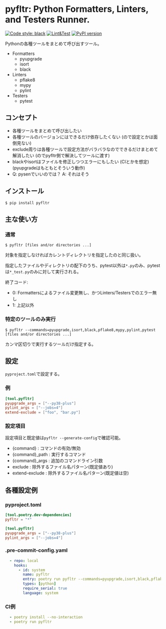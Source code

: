 # pyfltr: Python Formatters, Linters, and Testers Runner.

[![Code style: black](https://img.shields.io/badge/code%20style-black-000000.svg)](https://github.com/psf/black)
[![Lint&Test](https://github.com/ak110/pyfltr/actions/workflows/python-app.yml/badge.svg)](https://github.com/ak110/pyfltr/actions/workflows/python-app.yml)
[![PyPI version](https://badge.fury.io/py/pyfltr.svg)](https://badge.fury.io/py/pyfltr)

Pythonの各種ツールをまとめて呼び出すツール。

- Formatters
    - pyupgrade
    - isort
    - black
- Linters
    - pflake8
    - mypy
    - pylint
- Testers
    - pytest

## コンセプト

- 各種ツールをまとめて呼び出したい
- 各種ツールのバージョンにはできるだけ依存したくない (ので設定とかは面倒見ない)
- exclude周りは各種ツールで設定方法がバラバラなのでできるだけまとめて解消したい (のでpyfltr側で解決してツールに渡す)
- blackやisortはファイルを修正しつつエラーにもしたい (CIとかを想定) (pyupgradeはもともとそういう動作)
- Q: pysenでいいのでは？ A: それはそう

## インストール

```shell
$ pip install pyfltr
```

## 主な使い方

### 通常

```shell
$ pyfltr [files and/or directories ...]
```

対象を指定しなければカレントディレクトリを指定したのと同じ扱い。

指定したファイルやディレクトリの配下のうち、pytest以外は`*.py`のみ、pytestは`*_test.py`のみに対して実行される。

終了コード:

- 0: Formattersによるファイル変更無し、かつLinters/Testersでのエラー無し
- 1: 上記以外

### 特定のツールのみ実行

```shell
$ pyfltr --commands=pyupgrade,isort,black,pflake8,mypy,pylint,pytest [files and/or directories ...]
```

カンマ区切りで実行するツールだけ指定する。

## 設定

`pyproject.toml`で設定する。

### 例

```toml
[tool.pyfltr]
pyupgrade_args = ["--py38-plus"]
pylint_args = ["--jobs=4"]
extend-exclude = ["foo", "bar.py"]
```

### 設定項目

設定項目と既定値は`pyfltr --generate-config`で確認可能。

- {command} : コマンドの有効/無効
- {command}_path : 実行するコマンド
- {command}_args : 追加のコマンドライン引数
- exclude : 除外するファイル名パターン(既定値あり)
- extend-exclude : 除外するファイル名パターン(既定値は空)

## 各種設定例

### pyproject.toml

```toml
[tool.poetry.dev-dependencies]
pyfltr = "*"

[tool.pyfltr]
pyupgrade_args = ["--py38-plus"]
pylint_args = ["--jobs=4"]
```

### .pre-commit-config.yaml

```yaml
  - repo: local
    hooks:
      - id: system
        name: pyfltr
        entry: poetry run pyfltr --commands=pyupgrade,isort,black,pflake8
        types: [python]
        require_serial: true
        language: system
```

### CI例

```yaml
  - poetry install --no-interaction
  - poetry run pyfltr
```
